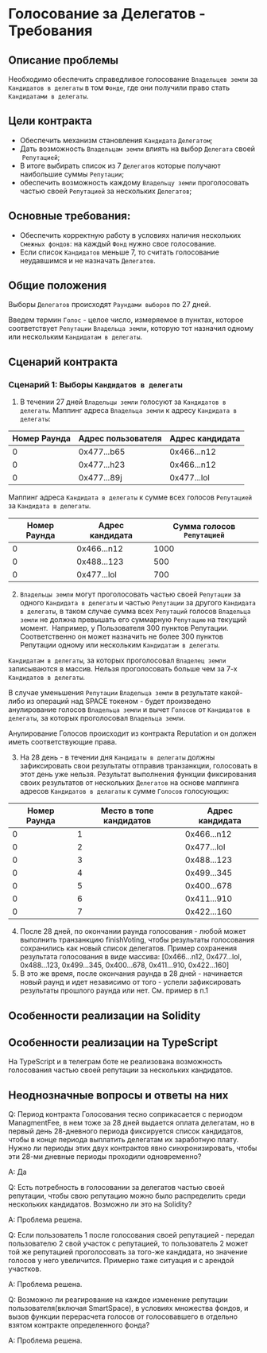 # Голосование за Делегатов - Требования

## Описание проблемы
Необходимо обеспечить справедливое голосование `Владельцев земли` за `Кандидатов в делегаты` в том `Фонде`, где они получили право стать `Кандидатами в делегаты`.

## Цели контракта
- Обеспечить механизм становления `Кандидата` `Делегатом`;
- Дать возможность `Владельцам земли` влиять на выбор `Делегата` своей  `Репутацией`;
- В итоге выбирать список из 7 `Делегатов` которые получают наибольшие суммы `Репутации`;
- обеспечить возможность каждому `Владельцу земли` проголосовать частью своей `Репутацией` за нескольких `Делегатов`;

## Основные требования:
- Обеспечить корректную работу в условиях наличия нескольких `Cмежных фондов`: на каждый `Фонд` нужно свое голосование.
- Если список `Кандидатов` меньше 7, то считать голосование неудавшимся и не назначать `Делегатов`.

## Общие положения
Выборы `Делегатов` происходят `Раундами выборов` по 27 дней.

Введем термин `Голос` - целое число, измеряемое в пунктах, которое соответствует `Репутации` `Владельца земли`, которую тот назначил одному или нескольким `Кандидатам в делегаты`.

## Сценарий контракта
### Сценарий 1: Выборы `Кандидатов в делегаты`
1. В течении 27 дней `Владельцы земли` голосуют за `Кандидатов в делегаты`.
Маппинг адреса `Владельца земли` к адресу `Кандидата в делегаты`:

| Номер Раунда | Адрес пользователя | Адрес кандидата |
| ---------- | -------------- | --------------- |
| 0 | 0x477...b65 | 0x466...n12 |
| 0 | 0x477...h23 | 0x466...n12 |
| 0 | 0x477...89j | 0x477...lol |

Маппинг адреса `Кандидата в делегаты` к сумме всех голосов `Репутацией` за `Кандидата в делегаты`.

| Номер Раунда | Адрес кандидата | Сумма голосов `Репутацией` |
| ---------- | -------------- | --------------- |
| 0 | 0x466...n12 | 1000 |
| 0 | 0x488...123 | 500 |
| 0 | 0x477...lol | 700 |

2. `Владельцы земли` могут проголосовать частью своей `Репутации` за одного `Кандидата в делегаты` и частью `Репутации` за другого `Кандидата в делегаты`, в таком случае сумма всех `Репутаций` голосов `Владельца земли` не должна превышать его суммарную `Репутацию` на текущий момент.  Например, у Пользователя 300 пунктов Репутации. Соответственно он может назначить не более 300 пунктов Репутации одному или нескольким `Кандидатам в делегаты`.

`Кандидатам в делегаты`, за которых проголосовал `Владелец земли` записываются в массив. Нельзя проголосовать больше чем за 7-х `Кандидатов в делегаты`.

В случае уменьшения `Репутации` `Владельца земли` в результате какой-либо из операций над SPACE токеном - будет произведено
анулирование голосов `Владельца земли` и вычет `Голосов` от `Кандидатов в делегаты`, за которых проголосовал `Владельца земли`. 

Анулирование Голосов происходит из контракта Reputation и он должен иметь соответствующие права.

3. На 28 день - в течении дня `Кандидаты в делегаты` должны зафиксировать свои результаты отправив транзанкции, голосовать
в этот день уже нельзя.
Результат выполнения функции фиксирования своих результатов от нескольких `Делегатов` на основе маппинга адресов `Кандидатов в делагаты` к сумме `Голосов` голосующих:

| Номер Раунда | Место в топе кандидатов | Адрес кандидата |
| ---------- | -------------- | --------------- |
| 0 | 1 | 0x466...n12 |
| 0 | 2 | 0x477...lol |
| 0 | 3 | 0x488...123 |
| 0 | 4 | 0x499...345 |
| 0 | 5 | 0x400...678 |
| 0 | 6 | 0x411...910 |
| 0 | 7 | 0x422...160 |

4. После 28 дней, по окончании раунда голосования - любой может выполнить транзанкцию finishVoting, чтобы результаты
голосования сохранились как новый список делегатов.
Пример сохранения результата голосования в виде массива:
[0x466...n12, 0x477...lol, 0x488...123, 0x499...345, 0x400...678, 0x411...910, 0x422...160]
5. В это же время, после окончания раунда в 28 дней - начинается новый раунд и идет независимо от того - успели
зафиксировать результаты прошлого раунда или нет.
См. пример в п.1

## Особенности реализации на Solidity

## Особенности реализации на TypeScript
На TypeScript и в телеграм боте не реализована возможность голосования частью своей репутации за нескольких кандидатов.

## Неоднозначные вопросы и ответы на них
Q: Период контракта Голосования тесно соприкасается с периодом ManagmentFee, в нем тоже за 28 дней выдается оплата
делегатам, но в первый день 28-дневного периода фиксируется список кандидатов, чтобы в конце периода выплатить
делегатам их заработную плату. Нужно ли периоды этих двух контрактов явно синхронизировать, чтобы эти 28-ми дневные
периоды проходили одновременно?

A: Да

Q: Есть потребность в голосовании за делегатов частью своей репутации, чтобы свою репутацию можно было распределить
среди нескольких кандидатов. Возможно ли это на Solidity?

A: Проблема решена.

Q: Если пользователь 1 после голосования своей репутацией - передал пользователю 2 свой участок с репутацией, то
пользователь 2 может той же репутацией проголосовать за того-же кандидата, но значение голосов у него увеличится.
Примерно таже ситуация и с арендой участков.

A: Проблема решена.

Q: Возможно ли реагирование на каждое изменение репутации пользователя(включая SmartSpace), в условиях множества фондов,
и вызов функции перерасчета голосов от голосовавшего в отдельно взятом контракте определенного фонда?

A: Проблема решена.
